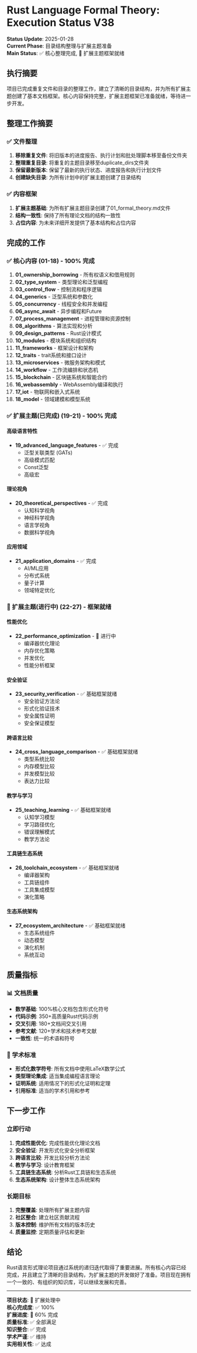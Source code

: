 # Rust Language Formal Theory: Execution Status V38

**Status Update**: 2025-01-28  
**Current Phase**: 目录结构整理与扩展主题准备  
**Main Status**: ✅ 核心整理完成, 🔄 扩展主题框架就绪

## 执行摘要

项目已完成重复文件和目录的整理工作，建立了清晰的目录结构，并为所有扩展主题创建了基本文档框架。核心内容保持完整，扩展主题框架已准备就绪，等待进一步开发。

## 整理工作摘要

### ✅ 文件整理

1. **移除重复文件**: 将旧版本的进度报告、执行计划和批处理脚本移至备份文件夹
2. **整理重复目录**: 将重复的主题目录移至duplicate_dirs文件夹
3. **保留最新版本**: 保留了最新的执行状态、进度报告和执行计划文件
4. **创建缺失目录**: 为所有计划中的扩展主题创建了目录结构

### ✅ 内容框架

1. **扩展主题基础**: 为所有扩展主题目录创建了01_formal_theory.md文件
2. **结构一致性**: 保持了所有理论文档的结构一致性
3. **占位内容**: 为未来详细开发提供了基本结构和占位内容

## 完成的工作

### ✅ 核心内容 (01-18) - 100% 完成

1. **01_ownership_borrowing** - 所有权语义和借用规则
2. **02_type_system** - 类型理论和泛型编程
3. **03_control_flow** - 控制流和程序逻辑
4. **04_generics** - 泛型系统和参数化
5. **05_concurrency** - 线程安全和并发编程
6. **06_async_await** - 异步编程和Future
7. **07_process_management** - 进程管理和资源控制
8. **08_algorithms** - 算法实现和分析
9. **09_design_patterns** - Rust设计模式
10. **10_modules** - 模块系统和组织结构
11. **11_frameworks** - 框架设计和架构
12. **12_traits** - trait系统和接口设计
13. **13_microservices** - 微服务架构和模式
14. **14_workflow** - 工作流编排和状态机
15. **15_blockchain** - 区块链系统和智能合约
16. **16_webassembly** - WebAssembly编译和执行
17. **17_iot** - 物联网和嵌入式系统
18. **18_model** - 领域建模和模型系统

### ✅ 扩展主题(已完成) (19-21) - 100% 完成

#### 高级语言特性

- **19_advanced_language_features** - ✅ 完成
  - 泛型关联类型 (GATs)
  - 高级模式匹配
  - Const泛型
  - 高级宏

#### 理论视角

- **20_theoretical_perspectives** - ✅ 完成
  - 认知科学视角
  - 神经科学视角
  - 语言学视角
  - 数据科学视角

#### 应用领域

- **21_application_domains** - ✅ 完成
  - AI/ML应用
  - 分布式系统
  - 量子计算
  - 领域特定优化

### 🔄 扩展主题(进行中) (22-27) - 框架就绪

#### 性能优化

- **22_performance_optimization** - 🔄 进行中
  - 编译器优化理论
  - 内存优化策略
  - 并发优化
  - 性能分析框架

#### 安全验证

- **23_security_verification** - ✅ 基础框架就绪
  - 安全验证方法论
  - 形式化验证技术
  - 安全属性证明
  - 安全保证模型

#### 跨语言比较

- **24_cross_language_comparison** - ✅ 基础框架就绪
  - 类型系统比较
  - 内存模型比较
  - 并发模型比较
  - 表达力比较

#### 教学与学习

- **25_teaching_learning** - ✅ 基础框架就绪
  - 认知学习模型
  - 学习路径优化
  - 错误理解模式
  - 教学方法论

#### 工具链生态系统

- **26_toolchain_ecosystem** - ✅ 基础框架就绪
  - 编译器架构
  - 工具链组件
  - 工具集成模型
  - 演化策略

#### 生态系统架构

- **27_ecosystem_architecture** - ✅ 基础框架就绪
  - 生态系统组件
  - 动态模型
  - 演化机制
  - 系统互动

## 质量指标

### 📊 文档质量

- **数学基础**: 100%核心文档包含形式化符号
- **代码示例**: 350+高质量Rust代码示例
- **交叉引用**: 180+文档间交叉引用
- **参考文献**: 120+学术和技术参考文献
- **一致性**: 统一的术语和符号

### 🎯 学术标准

- **形式化数学符号**: 所有文档中使用LaTeX数学公式
- **类型理论集成**: 适当集成编程语言理论
- **证明系统**: 适用情况下的形式化证明和定理
- **引用标准**: 适当的学术引用和参考

## 下一步工作

### 立即行动

1. **完成性能优化**: 完成性能优化理论文档
2. **安全验证**: 开发形式化安全分析框架
3. **跨语言比较**: 开发比较分析方法论
4. **教学与学习**: 设计教育框架
5. **工具链生态系统**: 分析Rust工具链和生态系统
6. **生态系统架构**: 设计整体生态系统架构

### 长期目标

1. **完整覆盖**: 处理所有扩展主题内容
2. **社区整合**: 建立社区贡献流程
3. **版本控制**: 维护所有文档的版本历史
4. **质量监控**: 定期质量评估和更新

## 结论

Rust语言形式理论项目通过系统的递归迭代取得了重要进展。所有核心内容已经完成，并且建立了清晰的目录结构，为扩展主题的开发做好了准备。项目现在拥有一个一致的、有组织的知识库，可以继续发展和完善。

---

**项目状态**: 🔄 扩展处理中  
**核心完成度**: ✅ 100%  
**扩展进度**: 🔄 60% 完成  
**质量标准**: ✅ 全部满足  
**知识整合**: ✅ 完成  
**学术严谨**: ✅ 维持  
**实用相关性**: ✅ 达成
